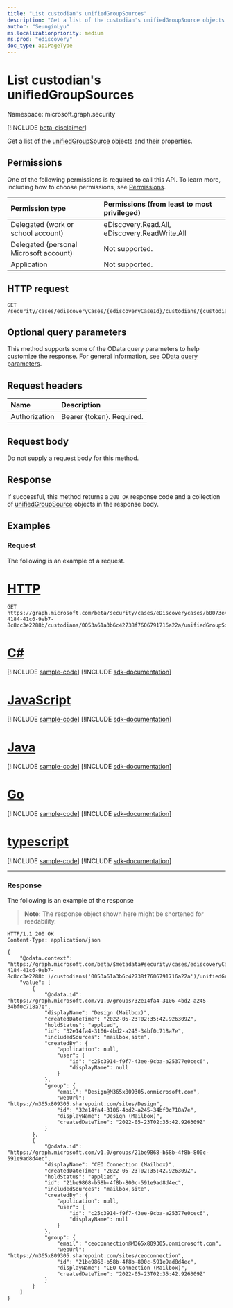 ```yaml
---
title: "List custodian's unifiedGroupSources"
description: "Get a list of the custodian's unifiedGroupSource objects and their properties."
author: "SeunginLyu"
ms.localizationpriority: medium
ms.prod: "ediscovery"
doc_type: apiPageType
---
```


# List custodian's unifiedGroupSources
Namespace: microsoft.graph.security

[!INCLUDE [beta-disclaimer](../../includes/beta-disclaimer.md)]

Get a list of the [unifiedGroupSource](../resources/security-unifiedgroupsource.md) objects and their properties.

## Permissions
One of the following permissions is required to call this API. To learn more, including how to choose permissions, see [Permissions](/graph/permissions-reference).

|Permission type|Permissions (from least to most privileged)|
|:---|:---|
|Delegated (work or school account)|eDiscovery.Read.All, eDiscovery.ReadWrite.All|
|Delegated (personal Microsoft account)|Not supported.|
|Application|Not supported.|

## HTTP request

<!-- {
  "blockType": "ignored"
}
-->
``` http
GET /security/cases/ediscoveryCases/{ediscoveryCaseId}/custodians/{custodianId}/unifiedGroupSources
```

## Optional query parameters
This method supports some of the OData query parameters to help customize the response. For general information, see [OData query parameters](/graph/query-parameters).

## Request headers
|Name|Description|
|:---|:---|
|Authorization|Bearer {token}. Required.|

## Request body
Do not supply a request body for this method.

## Response

If successful, this method returns a `200 OK` response code and a collection of [unifiedGroupSource](../resources/security-unifiedgroupsource.md) objects in the response body.

## Examples

### Request
The following is an example of a request.

# [HTTP](#tab/http)
<!-- {
  "blockType": "request",
  "name": "list_unifiedgroupsource"
}
-->
``` http
GET https://graph.microsoft.com/beta/security/cases/eDiscoverycases/b0073e4e-4184-41c6-9eb7-8c8cc3e2288b/custodians/0053a61a3b6c42738f7606791716a22a/unifiedGroupSources
```
# [C#](#tab/csharp)
[!INCLUDE [sample-code](../includes/snippets/csharp/list-unifiedgroupsource-csharp-snippets.md)]
[!INCLUDE [sdk-documentation](../includes/snippets/snippets-sdk-documentation-link.md)]

# [JavaScript](#tab/javascript)
[!INCLUDE [sample-code](../includes/snippets/javascript/list-unifiedgroupsource-javascript-snippets.md)]
[!INCLUDE [sdk-documentation](../includes/snippets/snippets-sdk-documentation-link.md)]

# [Java](#tab/java)
[!INCLUDE [sample-code](../includes/snippets/java/list-unifiedgroupsource-java-snippets.md)]
[!INCLUDE [sdk-documentation](../includes/snippets/snippets-sdk-documentation-link.md)]

# [Go](#tab/go)
[!INCLUDE [sample-code](../includes/snippets/go/list-unifiedgroupsource-go-snippets.md)]
[!INCLUDE [sdk-documentation](../includes/snippets/snippets-sdk-documentation-link.md)]

# [typescript](#tab/typescript)
[!INCLUDE [sample-code](../includes/snippets/typescript/list-unifiedgroupsource-typescript-snippets.md)]
[!INCLUDE [sdk-documentation](../includes/snippets/snippets-sdk-documentation-link.md)]

---



### Response
The following is an example of the response
>**Note:** The response object shown here might be shortened for readability.
<!-- {
  "blockType": "response",
  "truncated": true,
  "@odata.type": "Collection(microsoft.graph.security.unifiedGroupSource)"
}
-->
``` http
HTTP/1.1 200 OK
Content-Type: application/json

{
    "@odata.context": "https://graph.microsoft.com/beta/$metadata#security/cases/ediscoveryCases('b0073e4e-4184-41c6-9eb7-8c8cc3e2288b')/custodians('0053a61a3b6c42738f7606791716a22a')/unifiedGroupSources",
    "value": [
        {
            "@odata.id": "https://graph.microsoft.com/v1.0/groups/32e14fa4-3106-4bd2-a245-34bf0c718a7e",
            "displayName": "Design (Mailbox)",
            "createdDateTime": "2022-05-23T02:35:42.926309Z",
            "holdStatus": "applied",
            "id": "32e14fa4-3106-4bd2-a245-34bf0c718a7e",
            "includedSources": "mailbox,site",
            "createdBy": {
                "application": null,
                "user": {
                    "id": "c25c3914-f9f7-43ee-9cba-a25377e0cec6",
                    "displayName": null
                }
            },
            "group": {
                "email": "Design@M365x809305.onmicrosoft.com",
                "webUrl": "https://m365x809305.sharepoint.com/sites/Design",
                "id": "32e14fa4-3106-4bd2-a245-34bf0c718a7e",
                "displayName": "Design (Mailbox)",
                "createdDateTime": "2022-05-23T02:35:42.926309Z"
            }
        },
        {
            "@odata.id": "https://graph.microsoft.com/v1.0/groups/21be9868-b58b-4f8b-800c-591e9ad8d4ec",
            "displayName": "CEO Connection (Mailbox)",
            "createdDateTime": "2022-05-23T02:35:42.926309Z",
            "holdStatus": "applied",
            "id": "21be9868-b58b-4f8b-800c-591e9ad8d4ec",
            "includedSources": "mailbox,site",
            "createdBy": {
                "application": null,
                "user": {
                    "id": "c25c3914-f9f7-43ee-9cba-a25377e0cec6",
                    "displayName": null
                }
            },
            "group": {
                "email": "ceoconnection@M365x809305.onmicrosoft.com",
                "webUrl": "https://m365x809305.sharepoint.com/sites/ceoconnection",
                "id": "21be9868-b58b-4f8b-800c-591e9ad8d4ec",
                "displayName": "CEO Connection (Mailbox)",
                "createdDateTime": "2022-05-23T02:35:42.926309Z"
            }
        }
    ]
}
```

